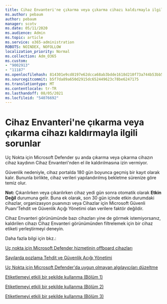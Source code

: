 ```yaml
---
title: Cihaz Envanteri'ne çıkarma veya çıkarma cihazı kaldırmayla ilgili sorunlar
ms.author: pebaum
author: pebaum
manager: scotv
ms.date: 05/11/2020
ms.audience: Admin
ms.topic: article
ms.service: o365-administration
ROBOTS: NOINDEX, NOFOLLOW
localization_priority: Normal
ms.collection: Adm_O365
ms.custom:
- "9002913"
- "11187"
ms.openlocfilehash: 814301e9cd8197e62dcca68ab3bdde1618d210f73a744b53bb5af7b861eb02bf
ms.sourcegitcommit: b5f7da89a650d2915dc652449623c78be6247175
ms.translationtype: MT
ms.contentlocale: tr-TR
ms.lasthandoff: 08/05/2021
ms.locfileid: "54076692"
---
```

# <a name="issues-with-removing-an-offboarded-or-decommissioned-device-from-the-device-inventory"></a>Cihaz Envanteri'ne çıkarma veya çıkarma cihazı kaldırmayla ilgili sorunlar

Uç Nokta için Microsoft Defender şu anda çıkarma veya çıkarma cihazın cihaz kaydının Cihaz Envanteri'nden el ile kaldırılmasına izin vermiyor.

Güvenlik nedeniyle, cihaz portalda 180 gün boyunca geçmiş bir kayıt olarak kalır. Bununla birlikte, cihaz verileri yapılandırılmış bekletme sürenize göre temiz olur.

**Not:** Çıkarılırken veya çıkarılırken cihaz yedi gün sonra otomatik olarak **Etkin Değil** durumuna gelir. Buna ek olarak, son 30 gün içinde etkin durumdaki cihazlar, organizasyon puanınızı veya Cihazlar için Microsoft Güvenli Puanı'Tehdit ve Güvenlik Açığı Yönetimi olan verilere faktör değildir.
 
Cihaz Envanteri görünümünde bazı cihazları yine de görmek istemiyorsanız, kaldırilen cihazı Cihaz Envanteri görünümünden filtrelemek için bir cihaz etiketi yerleştirmeyi deneyin.

Daha fazla bilgi için bkz.:

[Uç nokta için Microsoft Defender hizmetinin offboard cihazları](/microsoft-365/security/defender-endpoint/offboard-machines.md)

[Sayılarda pozlama Tehdit ve Güvenlik Açığı Yönetimi](/microsoft-365/security/defender-endpoint/tvm-exposure-score.md)

[Uç Nokta için Microsoft Defender'da uygun olmayan algılayıcıları düzeltme](/microsoft-365/security/defender-endpoint/fix-unhealthy-sensors#inactive-devices.md)

[Etiketlemeyi etkili bir şekilde kullanma (Bölüm 1)](https://techcommunity.microsoft.com/t5/microsoft-defender-for-endpoint/how-to-use-tagging-effectively-part-1/ba-p/1964058)

[Etiketlemeyi etkili bir şekilde kullanma (Bölüm 2)](https://techcommunity.microsoft.com/t5/microsoft-defender-for-endpoint/how-to-use-tagging-effectively-part-2/ba-p/1962008)

[Etiketlemeyi etkili bir şekilde kullanma (Bölüm 3)](https://techcommunity.microsoft.com/t5/microsoft-defender-for-endpoint/how-to-use-tagging-effectively-part-3/ba-p/1964073)




